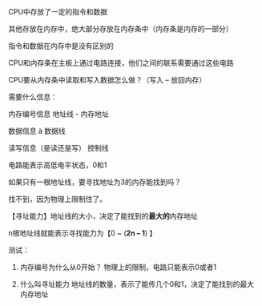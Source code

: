CPU中存放了一定的指令和数据

其他存放在内存中，绝大部分存放在内存条中（内存条是内存的一部分）

指令和数据在内存中是没有区别的

 

CPU和内存条在主板上通过电路连接，他们之间的联系需要通过这些电路

CPU要从内存条中读取和写入数据怎么做？（写入 – 放回内存）

需要什么信息：

内存编号信息              地址线 - 内存地址

数据信息               à  数据线

读写信息（是读还是写）      控制线

 

电路能表示高低电平状态，0和1

 

如果只有一根地址线，要寻找地址为3的内存能找到吗？

找不到，因为物理上限制住了。

 

【寻址能力】地址线的大小，决定了能找到的**最大的**内存地址

n根地址线就能表示寻找能力为【0 ~ (**2n – 1**) 】

 

测试：

1. 内存编号为什么从0开始？ 物理上的限制，电路只能表示0或者1

2. 什么叫寻址能力          地址线的数量，表示了能传几个0和1，决定了能找到的最大内存地址